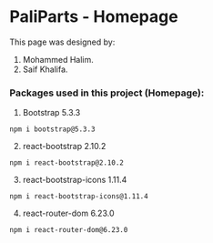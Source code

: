 # PaliParts - Homepage
This page was designed by:
1. Mohammed Halim.
2. Saif Khalifa.

### Packages used in this project (Homepage):
1. Bootstrap 5.3.3
```
npm i bootstrap@5.3.3
```
2. react-bootstrap 2.10.2
```
npm i react-bootstrap@2.10.2
```
3. react-bootstrap-icons 1.11.4
```
npm i react-bootstrap-icons@1.11.4
```

4. react-router-dom 6.23.0
```
npm i react-router-dom@6.23.0
```
